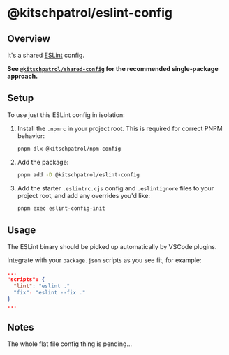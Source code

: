 # @kitschpatrol/eslint-config

## Overview

It's a shared [ESLint](https://eslint.org) config.

**See [`@kitschpatrol/shared-config`](https://www.npmjs.com/package/@kitschpatrol/shared-config) for the recommended single-package approach.**

## Setup

To use just this ESLint config in isolation:

1. Install the `.npmrc` in your project root. This is required for correct PNPM behavior:

   ```sh
   pnpm dlx @kitschpatrol/npm-config
   ```

2. Add the package:

   ```sh
   pnpm add -D @kitschpatrol/eslint-config
   ```

3. Add the starter `.eslintrc.cjs` config and `.eslintignore` files to your project root, and add any overrides you'd like:

   ```sh
   pnpm exec eslint-config-init
   ```

## Usage

The ESLint binary should be picked up automatically by VSCode plugins.

Integrate with your `package.json` scripts as you see fit, for example:

```json
...
"scripts": {
  "lint": "eslint ."
  "fix": "eslint --fix ."
}
...
```

## Notes

The whole flat file config thing is pending...
